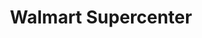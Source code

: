 ---
title: "Walmart Supercenter"
url: /miami-gardens/walmart-supercenter-northwest-2nd-avenue/
shop: supermarket
---